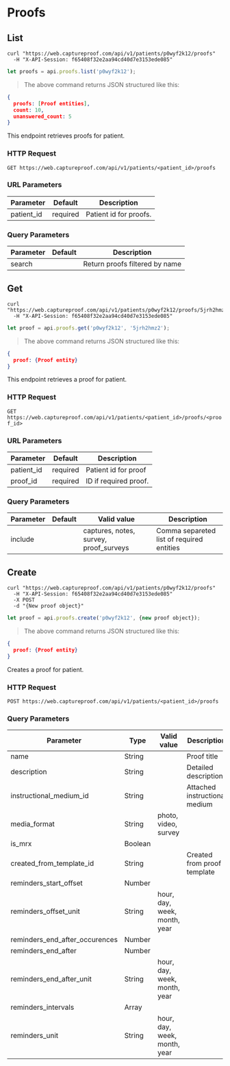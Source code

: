 # Proofs

<!-- ######################################################  List endpoint -->
## List

```shell
curl "https://web.captureproof.com/api/v1/patients/p0wyf2k12/proofs"
  -H "X-API-Session: f65408f32e2aa94cd40d7e3153ede085"
```

```javascript
let proofs = api.proofs.list('p0wyf2k12');
```

> The above command returns JSON structured like this:

```json
{
  proofs: [Proof entities],
  count: 10,
  unanswered_count: 5
}
```

This endpoint retrieves proofs for patient.

### HTTP Request

`GET https://web.captureproof.com/api/v1/patients/<patient_id>/proofs`

### URL Parameters

Parameter | Default | Description
--------- | ------- | -----------
patient_id | required | Patient id for proofs.

### Query Parameters

Parameter | Default | Description
--------- | ------- | -----------
search |  | Return proofs filtered by name

<!-- ######################################################  Show endpoint -->
## Get

```shell
curl "https://web.captureproof.com/api/v1/patients/p0wyf2k12/proofs/5jrh2hmz2"
  -H "X-API-Session: f65408f32e2aa94cd40d7e3153ede085"
```

```javascript
let proof = api.proofs.get('p0wyf2k12', '5jrh2hmz2');
```

> The above command returns JSON structured like this:

```json
{
  proof: {Proof entity}
}
```

This endpoint retrieves a proof for patient.

### HTTP Request

`GET https://web.captureproof.com/api/v1/patients/<patient_id>/proofs/<proof_id>`

### URL Parameters

Parameter | Default | Description
--------- | ------- | -----------
patient_id | required| Patient id for proof
proof_id | required | ID if required proof.

### Query Parameters

Parameter | Default | Valid value | Description
--------- | ------- | ----------- | -----------
include |  | captures, notes, survey, proof_surveys | Comma separeted list of required entities


<!-- ######################################################  Create endpoint -->
## Create

```shell
curl "https://web.captureproof.com/api/v1/patients/p0wyf2k12/proofs"
  -H "X-API-Session: f65408f32e2aa94cd40d7e3153ede085"
  -X POST
  -d "{New proof object}"
```

```javascript
let proof = api.proofs.create('p0wyf2k12', {new proof object});
```

> The above command returns JSON structured like this:

```json
{
  proof: {Proof entity}
}
```

Creates a proof for patient.

### HTTP Request

`POST https://web.captureproof.com/api/v1/patients/<patient_id>/proofs`

### Query Parameters

Parameter | Type | Valid value | Description
--------- | ---- | ----------- | -----------
name | String | | Proof title
description | String | | Detailed description
instructional_medium_id | String | | Attached instructional medium
media_format | String | photo, video, survey |
is_mrx | Boolean | |
created_from_template_id | String | | Created from proof template
reminders_start_offset | Number | |
reminders_offset_unit | String | hour, day, week, month, year |
reminders_end_after_occurences | Number | |
reminders_end_after | Number | |
reminders_end_after_unit | String | hour, day, week, month, year |
reminders_intervals  | Array | |
reminders_unit | String | hour, day, week, month, year |
